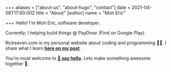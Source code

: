+++
aliases = ["about-us", "about-hugo", "contact"]
date = 2021-04-08T17:00:00Z
title = "About"
[author]
name = "Moh Eric"

+++
Hello! I'm Moh Eric, software developer. 

Currently, I helping build things @ PayDinar (Find on Google Play).

Rickseven.com is my personal website about coding and programming 👨‍💻. I share what I learn [**here on my post**](https://rickseven.netlify.app/posts).

You’re most welcome to [**💌 say hello**](mailto:maseric7@gmail.com). Lets make something awesome together 🙂.